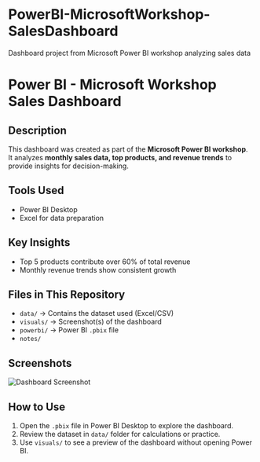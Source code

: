 # PowerBI-MicrosoftWorkshop-SalesDashboard
Dashboard project from Microsoft Power BI workshop analyzing sales data

# Power BI - Microsoft Workshop Sales Dashboard

## Description
This dashboard was created as part of the **Microsoft Power BI workshop**.  
It analyzes **monthly sales data, top products, and revenue trends** to provide insights for decision-making.

## Tools Used
- Power BI Desktop
- Excel for data preparation

## Key Insights
- Top 5 products contribute over 60% of total revenue
- Monthly revenue trends show consistent growth


## Files in This Repository
- `data/` → Contains the dataset used (Excel/CSV)
- `visuals/` → Screenshot(s) of the dashboard
- `powerbi/` → Power BI `.pbix` file
- `notes/` 

## Screenshots
![Dashboard Screenshot](visuals/dashboard_screenshot.png)

## How to Use
1. Open the `.pbix` file in Power BI Desktop to explore the dashboard.  
2. Review the dataset in `data/` folder for calculations or practice.  
3. Use `visuals/` to see a preview of the dashboard without opening Power BI.


